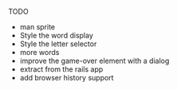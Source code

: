 TODO
- man sprite
- Style the word display
- Style the letter selector
- more words
- improve the game-over element with a dialog
- extract from the rails app
- add browser history support
